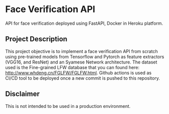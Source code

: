 # Face Verification API

API for face verification deployed using FastAPI, Docker in Heroku platform.

## Project Description

This project objective is to implement a face verification API from scratch using pre-trained models from Tensorflow and Pytorch as feature extractors (VGG16, and ResNet) and an Syamese Network architecture. The dataset used is the Fine-grained LFW database that you can found here: http://www.whdeng.cn/FGLFW/FGLFW.html. Github actions is used as CI/CD tool to be deployed once a new commit is pushed to this repository.

## Disclaimer

This is not intended to be used in a production environment.
